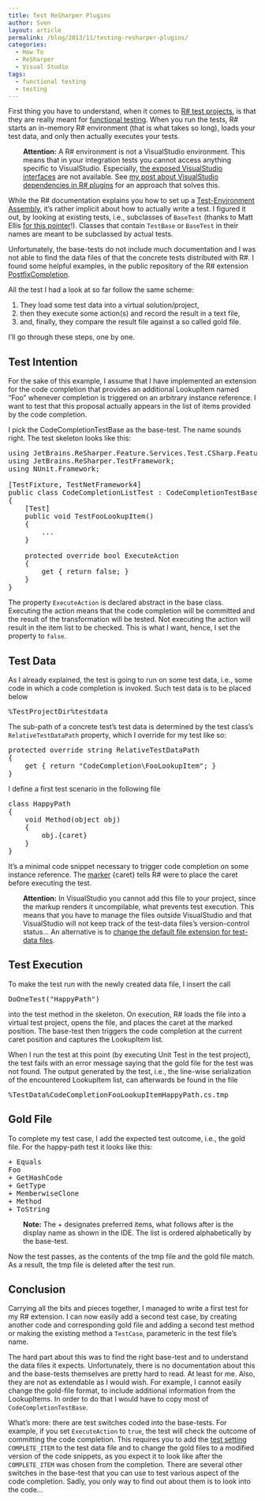 ```yaml
---
title: Test ReSharper Plugins
author: Sven
layout: article
permalink: /blog/2013/11/testing-resharper-plugins/
categories:
  - How To
  - ReSharper
  - Visual Studio
tags:
  - functional testing
  - testing
---
```

First thing you have to understand, when it comes to <a title="ReSharper 8 - Testing" href="http://confluence.jetbrains.com/display/NETCOM/2.10+Testing+%28R8%29" target="_blank">R# test projects</a>, is that they are really meant for <a title="Functional Testing - Wikipedia" href="http://en.wikipedia.org/wiki/Functional_testing" target="_blank">functional testing</a>. When you run the tests, R# starts an in-memory R# environment (that is what takes so long), loads your test data, and only then actually executes your tests.

<!--more-->

<p style="padding-left: 30px;">
  <strong>Attention:</strong> A R# environment is not a VisualStudio environment. This means that in your integration tests you cannot access anything specific to VisualStudio. Especially, <a title="ReSharper 8 - Exposed VisualStudio Interfaces" href="confluence.jetbrains.com/display/NETCOM/2.02+Component+Model+(R8)#2.02ComponentModel(R8)-Defaultlistofexposedinterfaces" target="_blank">the exposed VisualStudio interfaces</a> are not available. See <a title="How To: Use VisualStudio Dependencies in R# Plugins" href="http://sven-amann.de/blog/2013/11/how-to-use-visualstudio-dependencies-in-r-plugins/">my post about VisualStudio dependencies in R# plugins</a> for an approach that solves this.
</p>

While the R# documentation explains you how to set up a <a title="Setup a ReSharper Test-Environment Assembly" href="http://confluence.jetbrains.com/display/NETCOM/2.10+Testing+%28R8%29#2.10Testing%28R8%29-TestEnvironmentAssembly" target="_blank">Test-Environment Assembly</a>, it&#8217;s rather implicit about how to actually write a test. I figured it out, by looking at existing tests, i.e., subclasses of `BaseTest` (thanks to Matt Ellis <a title="ReSharper-API-Forum" href="http://devnet.jetbrains.com/message/5502880#5502880" target="_blank">for this pointer</a>!). Classes that contain `TestBase` or `BaseTest` in their names are meant to be subclassed by actual tests.

Unfortunately, the base-tests do not include much documentation and I was not able to find the data files of that the concrete tests distributed with R#. I found some helpful examples, in the public repository of the R# extension [PostfixCompletion][1].

All the test I had a look at so far follow the same scheme:

  1. They load some test data into a virtual solution/project,
  2. then they execute some action(s) and record the result in a text file,
  3. and, finally, they compare the result file against a so called gold file.

I&#8217;ll go through these steps, one by one.

## Test Intention

For the sake of this example, I assume that I have implemented an extension for the code completion that provides an additional LookupItem named &#8220;Foo&#8221; whenever completion is triggered on an arbitrary instance reference. I want to test that this proposal actually appears in the list of items provided by the code completion.

I pick the CodeCompletionTestBase as the base-test. The name sounds right. The test skeleton looks like this:

<pre class="brush: csharp; title: ; notranslate" title="">using JetBrains.ReSharper.Feature.Services.Test.CSharp.FeatureServices.CodeCompletion;
using JetBrains.ReSharper.TestFramework;
using NUnit.Framework;

[TestFixture, TestNetFramework4]
public class CodeCompletionListTest : CodeCompletionTestBase
{
    [Test]
    public void TestFooLookupItem()
    {
        ...
    }

    protected override bool ExecuteAction
    {
        get { return false; }
    }
}</pre>

The property `ExecuteAction` is declared abstract in the base class. Executing the action means that the code completion will be committed and the result of the transformation will be tested. Not executing the action will result in the item list to be checked. This is what I want, hence, I set the property to `false`.

## Test Data

As I already explained, the test is going to run on some test data, i.e., some code in which a code completion is invoked. Such test data is to be placed below

<pre>%TestProjectDir%testdata</pre>

The sub-path of a concrete test&#8217;s test data is determined by the test class&#8217;s `RelativeTestDataPath` property, which I override for my test like so:

<pre class="brush: csharp; title: ; notranslate" title="">protected override string RelativeTestDataPath
{
    get { return "CodeCompletion\FooLookupItem"; }
}</pre>

I define a first test scenario in the following file

<pre class="brush: csharp; title: %TestData%/CodeCompletion/FooLookupItem/HappyPath.cs; notranslate" title="%TestData%/CodeCompletion/FooLookupItem/HappyPath.cs">class HappyPath
{
    void Method(object obj)
    {
        obj.{caret}
    }
}</pre>

It&#8217;s a minimal code snippet necessary to trigger code completion on some instance reference. The [marker][2] {caret} tells R# were to place the caret before executing the test.

<p style="padding-left: 30px;">
  <strong>Attention:</strong> In VisualStudio you cannot add this file to your project, since the markup renders it uncompilable, what prevents test execution. This means that you have to manage the files outside VisualStudio and that VisualStudio will not keep track of the test-data files&#8217;s version-control status&#8230; An alternative is to <a title="ReSharper 8 - Test-Data File Extensions" href="http://confluence.jetbrains.com/display/NETCOM/2.10+Testing+%28R8%29#2.10Testing%28R8%29-ANoteonFileExtensions" target="_blank">change the default file extension for test-data files</a>.
</p>

## Test Execution

To make the test run with the newly created data file, I insert the call

<pre class="brush: csharp; title: ; notranslate" title="">DoOneTest("HappyPath")</pre>

into the test method in the skeleton. On execution, R# loads the file into a virtual test project, opens the file, and places the caret at the marked position. The base-test then triggers the code completion at the current caret position and captures the LookupItem list.

When I run the test at this point (by executing Unit Test in the test project), the test fails with an error message saying that the gold file for the test was not found. The output generated by the test, i.e., the line-wise serialization of the encountered LookupItem list, can afterwards be found in the file

<pre>%TestData%CodeCompletionFooLookupItemHappyPath.cs.tmp</pre>

## Gold File

To complete my test case, I add the expected test outcome, i.e., the gold file. For the happy-path test it looks like this:

<pre class="brush: plain; title: %TestData%/CodeCompletion/FooLookupItem/HappyPath.cs.gold; notranslate" title="%TestData%/CodeCompletion/FooLookupItem/HappyPath.cs.gold">+ Equals
Foo
+ GetHashCode
+ GetType
+ MemberwiseClone
+ Method
+ ToString</pre>

<p style="padding-left: 30px;">
  <strong>Note:</strong> The + designates preferred items, what follows after is the display name as shown in the IDE. The list is ordered alphabetically by the base-test.
</p>

Now the test passes, as the contents of the tmp file and the gold file match. As a result, the tmp file is deleted after the test run.

## Conclusion

Carrying all the bits and pieces together, I managed to write a first test for my R# extension. I can now easily add a second test case, by creating another code and corresponding gold file and adding a second test method or making the existing method a `TestCase`, parameteric in the test file&#8217;s name.

The hard part about this was to find the right base-test and to understand the data files it expects. Unfortunately, there is no documentation about this and the base-tests themselves are pretty hard to read. At least for me. Also, they are not as extendable as I would wish. For example, I cannot easily change the gold-file format, to include additional information from the LookupItems. In order to do that I would have to copy most of `CodeCompletionTestBase`.

What&#8217;s more: there are test switches coded into the base-tests. For example, if you set `ExecuteAction` to `true`, the test will check the outcome of committing the code completion. This requires you to add the [test setting][2] `COMPLETE_ITEM` to the test data file and to change the gold files to a modified version of the code snippets, as you expect it to look like after the `COMPLETE_ITEM` was chosen from the completion. There are several other switches in the base-test that you can use to test various aspect of the code completion. Sadly, you only way to find out about them is to look into the code&#8230;

 [1]: https://github.com/controlflow/PostfixCompletion
 [2]: http://sven-amann.de/blog/2013/11/markup-in-resharper-tests/ "Markup in ReSharper Tests"